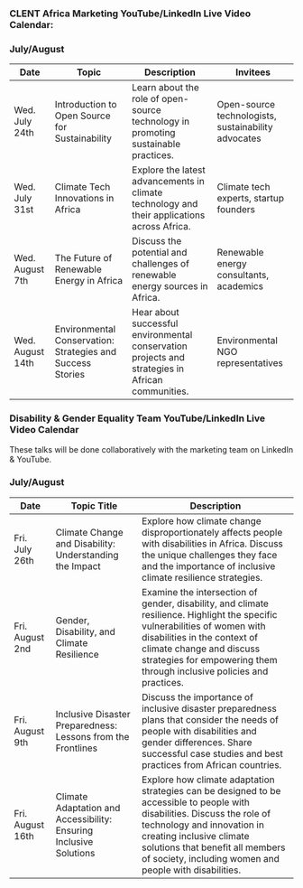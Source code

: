 ### CLENT Africa Marketing YouTube/LinkedIn Live Video Calendar: 

### July/August

| Date       | Topic                                    | Description                                                                                  | Invitees                                      |
|------------|------------------------------------------|----------------------------------------------------------------------------------------------|----------------------------------------------|
| Wed. July 24th   | Introduction to Open Source for Sustainability | Learn about the role of open-source technology in promoting sustainable practices.            | Open-source technologists, sustainability advocates |
| Wed. July 31st  | Climate Tech Innovations in Africa       | Explore the latest advancements in climate technology and their applications across Africa.   | Climate tech experts, startup founders       |
| Wed. August 7th  | The Future of Renewable Energy in Africa | Discuss the potential and challenges of renewable energy sources in Africa.                   | Renewable energy consultants, academics      |
| Wed. August 14th  | Environmental Conservation: Strategies and Success Stories | Hear about successful environmental conservation projects and strategies in African communities. | Environmental NGO representatives            |


### Disability & Gender Equality Team YouTube/LinkedIn Live Video Calendar

These talks will be done collaboratively with the marketing team on LinkedIn & YouTube.
### July/August


| Date  | Topic Title                                                                          | Description                                                                                                                                                                                                                                                                                            |
|----|--------------------------------------------------------------------------------------|--------------------------------------------------------------------------------------------------------------------------------------------------------------------------------------------------------------------------------------------------------------------------------------------------------|
| Fri. July 26th  | Climate Change and Disability: Understanding the Impact                              | Explore how climate change disproportionately affects people with disabilities in Africa. Discuss the unique challenges they face and the importance of inclusive climate resilience strategies.                                                                                                        |
| Fri. August 2nd  | Gender, Disability, and Climate Resilience                                           | Examine the intersection of gender, disability, and climate resilience. Highlight the specific vulnerabilities of women with disabilities in the context of climate change and discuss strategies for empowering them through inclusive policies and practices.                                          |
| Fri. August 9th  | Inclusive Disaster Preparedness: Lessons from the Frontlines                         | Discuss the importance of inclusive disaster preparedness plans that consider the needs of people with disabilities and gender differences. Share successful case studies and best practices from African countries.                                                                                     |
| Fri. August 16th  | Climate Adaptation and Accessibility: Ensuring Inclusive Solutions                   | Explore how climate adaptation strategies can be designed to be accessible to people with disabilities. Discuss the role of technology and innovation in creating inclusive climate solutions that benefit all members of society, including women and people with disabilities.                        |
